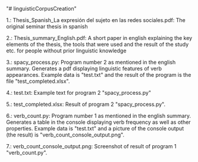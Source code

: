 "# linguisticCorpusCreation" 

1.: Thesis_Spanish_La expresión del sujeto en las redes sociales.pdf:
    The original seminar thesis in spanish

2.: Thesis_summary_English.pdf:
    A short paper in english explaining the key elements of the thesis, the tools that were used and the result of the study etc. for people without prior linguistic     knowledge 

3.: spacy_process.py:
    Program number 2 as mentioned in the english summary. Generates a pdf displaying linguistic features of verb appearances. Example data is "test.txt" and the result of the program is the file "test_completed.xlsx".

4.: test.txt:
    Example text for program 2 "spacy_process.py"

5.: test_completed.xlsx: 
    Result of program 2 "spacy_process.py".

6.: verb_count.py:
    Program number 1 as mentioned in the english summary. Generates a table in the console displaying verb frequency as well as other properties. Example data is "test.txt" and a picture of the console output (the result) is "verb_count_console_output.png".

7.: verb_count_console_output.png:
    Screenshot of result of program 1 "verb_count.py".
